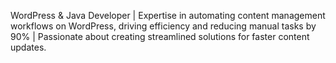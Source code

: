 WordPress & Java Developer | Expertise in automating content management workflows on WordPress, driving efficiency and reducing manual tasks by 90% | Passionate about creating streamlined solutions for faster content updates.
